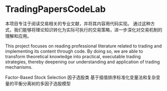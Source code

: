# TradingPapersCodeLab
本项目专注于阅读交易相关的专业文献，并将其内容用代码实现。
通过这种方式，我们能够将理论知识转化为实际可执行的交易策略，进一步深化对交易机制的理解和应用。

This project focuses on reading professional literature related to trading and implementing its content through code. 
By doing so, we are able to transform theoretical knowledge into practical, executable trading strategies, thereby deepening our understanding and application of trading mechanisms.

Factor-Based Stock Selection 因子选股类
基于插值排序标准化变量法和复杂变量的平衡分离树的多因子选股模型
